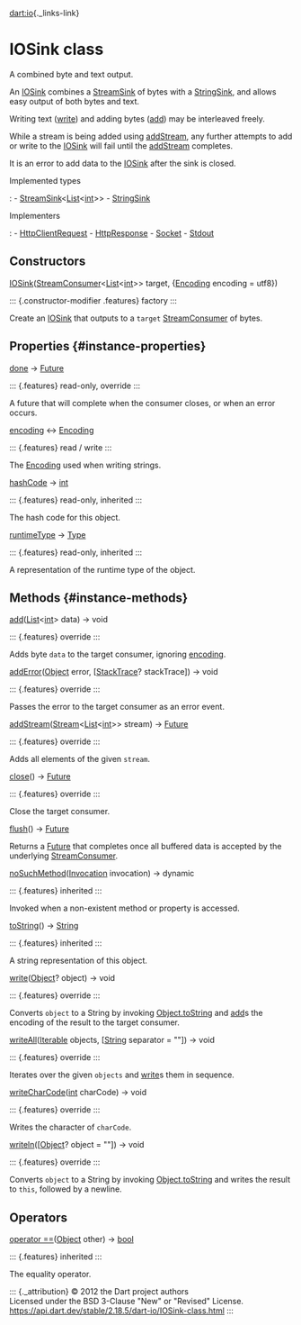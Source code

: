 [dart:io](../dart-io/dart-io-library){._links-link}

IOSink class
============

A combined byte and text output.

An [IOSink](iosink-class) combines a
[StreamSink](../dart-async/streamsink-class) of bytes with a
[StringSink](../dart-core/stringsink-class), and allows easy output of
both bytes and text.

Writing text ([write](iosink/write)) and adding bytes
([add](iosink/add)) may be interleaved freely.

While a stream is being added using [addStream](iosink/addstream), any
further attempts to add or write to the [IOSink](iosink-class) will fail
until the [addStream](iosink/addstream) completes.

It is an error to add data to the [IOSink](iosink-class) after the sink
is closed.

Implemented types

:   -   [StreamSink](../dart-async/streamsink-class)\<[List](../dart-core/list-class)\<[int](../dart-core/int-class)\>\>
    -   [StringSink](../dart-core/stringsink-class)

Implementers

:   -   [HttpClientRequest](httpclientrequest-class)
    -   [HttpResponse](httpresponse-class)
    -   [Socket](socket-class)
    -   [Stdout](stdout-class)

Constructors
------------

[IOSink](iosink/iosink)([StreamConsumer](../dart-async/streamconsumer-class)\<[List](../dart-core/list-class)\<[int](../dart-core/int-class)\>\>
target, {[Encoding](../dart-convert/encoding-class) encoding = utf8})

::: {.constructor-modifier .features}
factory
:::

Create an [IOSink](iosink-class) that outputs to a `target`
[StreamConsumer](../dart-async/streamconsumer-class) of bytes.

Properties {#instance-properties}
----------

[done](iosink/done) → [Future](../dart-async/future-class)

::: {.features}
read-only, override
:::

A future that will complete when the consumer closes, or when an error
occurs.

[encoding](iosink/encoding) ↔ [Encoding](../dart-convert/encoding-class)

::: {.features}
read / write
:::

The [Encoding](../dart-convert/encoding-class) used when writing
strings.

[hashCode](../dart-core/object/hashcode) → [int](../dart-core/int-class)

::: {.features}
read-only, inherited
:::

The hash code for this object.

[runtimeType](../dart-core/object/runtimetype) →
[Type](../dart-core/type-class)

::: {.features}
read-only, inherited
:::

A representation of the runtime type of the object.

Methods {#instance-methods}
-------

[add](iosink/add)([List](../dart-core/list-class)\<[int](../dart-core/int-class)\>
data) → void

::: {.features}
override
:::

Adds byte `data` to the target consumer, ignoring
[encoding](iosink/encoding).

[addError](iosink/adderror)([Object](../dart-core/object-class) error,
\[[StackTrace](../dart-core/stacktrace-class)? stackTrace\]) → void

::: {.features}
override
:::

Passes the error to the target consumer as an error event.

[addStream](iosink/addstream)([Stream](../dart-async/stream-class)\<[List](../dart-core/list-class)\<[int](../dart-core/int-class)\>\>
stream) → [Future](../dart-async/future-class)

::: {.features}
override
:::

Adds all elements of the given `stream`.

[close](iosink/close)() → [Future](../dart-async/future-class)

::: {.features}
override
:::

Close the target consumer.

[flush](iosink/flush)() → [Future](../dart-async/future-class)

Returns a [Future](../dart-async/future-class) that completes once all
buffered data is accepted by the underlying
[StreamConsumer](../dart-async/streamconsumer-class).

[noSuchMethod](../dart-core/object/nosuchmethod)([Invocation](../dart-core/invocation-class)
invocation) → dynamic

::: {.features}
inherited
:::

Invoked when a non-existent method or property is accessed.

[toString](../dart-core/object/tostring)() →
[String](../dart-core/string-class)

::: {.features}
inherited
:::

A string representation of this object.

[write](iosink/write)([Object](../dart-core/object-class)? object) →
void

::: {.features}
override
:::

Converts `object` to a String by invoking
[Object.toString](../dart-core/object/tostring) and [add](iosink/add)s
the encoding of the result to the target consumer.

[writeAll](iosink/writeall)([Iterable](../dart-core/iterable-class)
objects, \[[String](../dart-core/string-class) separator = \"\"\]) →
void

::: {.features}
override
:::

Iterates over the given `objects` and [write](iosink/write)s them in
sequence.

[writeCharCode](iosink/writecharcode)([int](../dart-core/int-class)
charCode) → void

::: {.features}
override
:::

Writes the character of `charCode`.

[writeln](iosink/writeln)(\[[Object](../dart-core/object-class)? object
= \"\"\]) → void

::: {.features}
override
:::

Converts `object` to a String by invoking
[Object.toString](../dart-core/object/tostring) and writes the result to
`this`, followed by a newline.

Operators
---------

[operator
==](../dart-core/object/operator_equals)([Object](../dart-core/object-class)
other) → [bool](../dart-core/bool-class)

::: {.features}
inherited
:::

The equality operator.

::: {._attribution}
© 2012 the Dart project authors\
Licensed under the BSD 3-Clause \"New\" or \"Revised\" License.\
<https://api.dart.dev/stable/2.18.5/dart-io/IOSink-class.html>
:::
